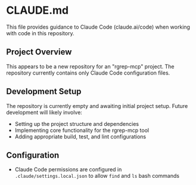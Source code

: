 # CLAUDE.md

This file provides guidance to Claude Code (claude.ai/code) when working with code in this repository.

## Project Overview

This appears to be a new repository for an "rgrep-mcp" project. The repository currently contains only Claude Code configuration files.

## Development Setup

The repository is currently empty and awaiting initial project setup. Future development will likely involve:

- Setting up the project structure and dependencies
- Implementing core functionality for the rgrep-mcp tool
- Adding appropriate build, test, and lint configurations

## Configuration

- Claude Code permissions are configured in `.claude/settings.local.json` to allow `find` and `ls` bash commands